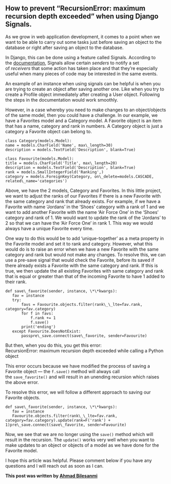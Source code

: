 ## How to prevent “RecursionError: maximum recursion depth exceeded” when using Django Signals.

As we grow in web application development, it comes to a point when we want to be able to carry out some tasks just before saving an object to the database or right after saving an object to the database.

In Django, this can be done using a feature called Signals. According to the [documentation](https://docs.djangoproject.com/en/2.2/topics/signals/), Signals allow certain _senders_ to notify a set of _receivers_ that some action has taken place and that they’re especially useful when many pieces of code may be interested in the same events.

An example of an instance when using signals can be helpful is when you are trying to create an object after saving another one. Like when you try to create a Profile object immediately after creating a User object. Following the steps in the documentation would work smoothly.

However, in a case whereby you need to make changes to an object/objects of the same model, then you could have a challenge. In our example, we have a Favorites model and a Category model. A Favorite object is an item that has a name, category and rank in numbers. A Category object is just a category a Favorite object can belong to.

```
class Category(models.Model):  
name = models.CharField('Name', max\_length=30)  
description = models.TextField('Description', blank=True)
```
  
 

```
class Favourite(models.Model):  
title = models.CharField('Title', max\_length=20)  
description = models.TextField('Description', blank=True)  
rank = models.SmallIntegerField('Ranking',)  
category = models.ForeignKey(Category, on\_delete=models.CASCADE, related\_name='categories')
```

Above, we have the 2 models, Category and Favorites. In this little project, we want to adjust the ranks of our Favorites if there is a new Favorite with the same category and rank that already exists. For example, if we have a Favorite with name ‘Jordans’ in the ‘Shoes’ category with a rank of 1 and we want to add another Favorite with the name ‘Air Force One’ in the ‘Shoes’ category and rank of 1. We would want to update the rank of the ‘Jordans’ to 2 so that we can have the ‘Air Force One’ in rank 1. This way we would always have a unique Favorite every time.

One way to do this would be to add ‘unique-together’ as a meta property in the Favorite model and set it to rank and category. However, what this would do is to raise an error when we have a new Favorite with the same category and rank but would not make any changes. To resolve this, we can use a pre-save signal that would check the Favorite, before its saved if there already exists a Favorite with the same category and rank. If this is true, we then update the all existing Favorites with same category and rank that is equal or greater than that of the incoming Favorite to have 1 added to their rank.  

```
def save\_favorite(sender, instance, \*\*kwargs):
   fav = instance
   try:
       favs = Favourite.objects.filter(rank\_\_lte=fav.rank, category=fav.category)
       for f in favs:
           f.rank += 1
           f.save()
       print('ending')
   except Favourite.DoesNotExist:
       passpre\_save.connect(save\_favorite, sender=Favourite)
```

  
But then, when you do this, you get this error:  
RecursionError: maximum recursion depth exceeded while calling a Python object  
  
This error occurs because we have modified the process of saving a Favorite object — the `f.save()` method will always call the `save_favorite()` and will result in an unending recursion which raises the above error.

To resolve this error, we will follow a different approach to saving our Favorite objects.

```
def save\_favorite(sender, instance, \*\*kwargs):
   fav = instance
   Favourite.objects.filter(rank\_\_lte=fav.rank, category=fav.category).update(rank=F('rank') + 1)pre\_save.connect(save\_favorite, sender=Favourite)
```

Now, we see that we are no longer using the `save()` method which will result in the recursion. The `update()` works very well when you want to make updates to an object or objects of a model as we have done for the Favorite model.

I hope this article was helpful. Please comment below if you have any questions and I will reach out as soon as I can.

**This post was written by [Ahmad Bilesanmi](https://www.linkedin.com/in/bilesanmi-olorunfemi/)**